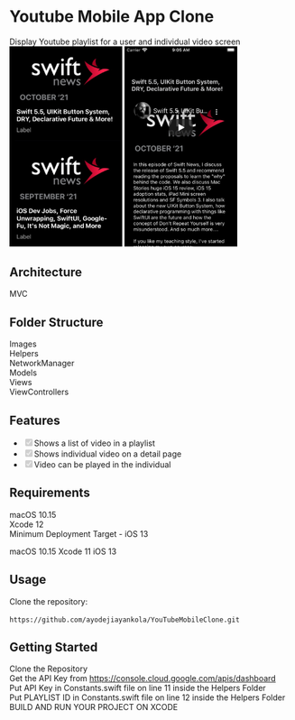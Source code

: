 # Youtube Mobile App Clone
Display Youtube playlist for a user and individual video screen
<img src = "YouTubeMobileClone/Images/FIRST.png" width ="200" /> <img src = "YouTubeMobileClone/Images/SECOND.png" width ="200" /> 


## Architecture 
MVC

## Folder Structure
Images<br>
Helpers <br>
NetworkManager <br>
Models <br>
Views <br>
ViewControllers <br>

## Features

<ul class="contains-task-list">
<li class="task-list-item"><input type="checkbox" id="" disabled="" class="task-list-item-checkbox" checked="">Shows a list of video in a playlist</li>
<li class="task-list-item"><input type="checkbox" id="" disabled="" class="task-list-item-checkbox" checked="">Shows individual video on a detail page</li>
<li class="task-list-item"><input type="checkbox" id="" disabled="" class="task-list-item-checkbox" checked="">Video can be played in the individual</li>

</ul>


## Requirements

macOS 10.15 <br>
Xcode 12 <br>
Minimum Deployment Target - iOS 13

macOS 10.15
Xcode 11
iOS 13


## Usage 
Clone the repository:

``` https://github.com/ayodejiayankola/YouTubeMobileClone.git ```


## Getting Started
Clone the Repository<br>
Get the API Key from https://console.cloud.google.com/apis/dashboard<br>
Put API Key in  Constants.swift  file on line 11 inside the Helpers Folder<br>
Put PLAYLIST ID in  Constants.swift  file on line 12 inside the Helpers Folder<br>
BUILD AND RUN YOUR PROJECT ON XCODE
